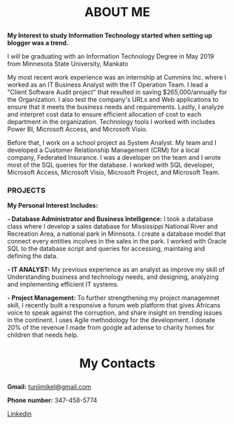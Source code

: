 <H1> <p style="text-align: center;">
 ABOUT ME 
 </p> </H1>

**My Interest to study Information Technology started when setting up blogger was a trend.**

I will be graduating with an Information Technology Degree in May 2019 from Minnesota State University, Mankato

My most recent work experience was an internship at Cummins Inc. where I worked as an IT Business Analyst with the IT Operation Team. I lead a "Client Software Audit project" that resulted in saving $265,000/annually for the Organization. I also test the company's URLs and Web applications to ensure that it meets the business needs and requirements. Lastly, I	analyze and interpret cost data to ensure efficient allocation of cost to each department in the organization. Technology tools I worked with includes Power BI, Microsoft Access, and Microsoft Visio.

Before that, I work on a school project as System Analyst. My team and I developed a Customer Relationship Management (CRM) for a local company, Federated Insurance. I was a developer on the team and I wrote most of the SQL queries for the database. I worked with SQL developer, Microsoft Access, Microsoft Visio, Microsoft Project, and Microsoft Team. 

### PROJECTS

**My Personal Interest Includes:**

**- Database Administrator and Business Intelligence:** I took a database class where I develop a sales database for Mississippi National River and Recreation Area, a national park in Minnsota. I create a database model that connect every entities incolves in the sales in the park. I worked with Oracle SQL to the database script and queries for accessing, maintaing and defining the data. 

**- IT ANALYST:** My previous experience as an analyst as improve my skill of Understanding business and technology needs, and designing, analyzing and implementing efficient IT systems.

**- Project Management:** To further strengthening my project managemnet skill, I recently built a responsive a forum web platform that gives Africans voice to speak against the corruption, and share insight on trending issues in the continent. I uses Agile methodology for the development. I donate 20% of the revenue I made from google ad adense to charity homes for children that needs help. 


<H1> <p style="text-align: center;">
 My Contacts
 </p> </H1>
 
 **Gmail:** tunjimikel@gmail.com
 
 **Phone number:** 347-458-5774
 
 [Linkedin](www.linkedin.com/in/naheem-olaniyan-06b05613b)

